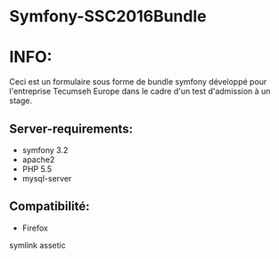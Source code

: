 # Symfony-SSC2016Bundle
INFO:
================================
Ceci est un formulaire sous forme de bundle symfony développé pour l'entreprise Tecumseh Europe dans le cadre d'un test d'admission à un stage.


Server-requirements:
--------------------------------
* symfony 3.2                   
* apache2                       
* PHP 5.5                       
* mysql-server

Compatibilité:
--------------------------------
* Firefox


symlink
assetic